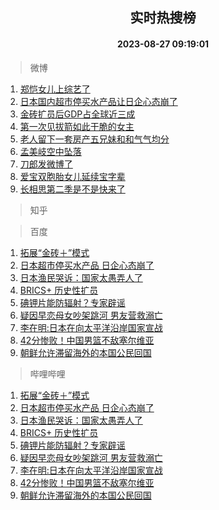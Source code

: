 <div align="center"><h2>实时热搜榜</h2><h4>2023-08-27 09:19:01</h4></div>

> 微博  

1. [郑恺女儿上综艺了](https://s.weibo.com/weibo?q=%23%E9%83%91%E6%81%BA%E5%A5%B3%E5%84%BF%E4%B8%8A%E7%BB%BC%E8%89%BA%E4%BA%86%23&t=31&band_rank=1&Refer=top)<br />
2. [日本国内超市停买水产品让日企心态崩了](https://s.weibo.com/weibo?q=%23%E6%97%A5%E6%9C%AC%E5%9B%BD%E5%86%85%E8%B6%85%E5%B8%82%E5%81%9C%E4%B9%B0%E6%B0%B4%E4%BA%A7%E5%93%81%E8%AE%A9%E6%97%A5%E4%BC%81%E5%BF%83%E6%80%81%E5%B4%A9%E4%BA%86%23&t=31&band_rank=2&Refer=top)<br />
3. [金砖扩员后GDP占全球近三成](https://s.weibo.com/weibo?q=%23%E9%87%91%E7%A0%96%E6%89%A9%E5%91%98%E5%90%8EGDP%E5%8D%A0%E5%85%A8%E7%90%83%E8%BF%91%E4%B8%89%E6%88%90%23&t=31&band_rank=3&Refer=top)<br />
4. [第一次见拔箭如此干脆的女主](https://s.weibo.com/weibo?q=%E7%AC%AC%E4%B8%80%E6%AC%A1%E8%A7%81%E6%8B%94%E7%AE%AD%E5%A6%82%E6%AD%A4%E5%B9%B2%E8%84%86%E7%9A%84%E5%A5%B3%E4%B8%BB&t=31&band_rank=4&Refer=top)<br />
5. [老人留下一套房产五兄妹和和气气均分](https://s.weibo.com/weibo?q=%23%E8%80%81%E4%BA%BA%E7%95%99%E4%B8%8B%E4%B8%80%E5%A5%97%E6%88%BF%E4%BA%A7%E4%BA%94%E5%85%84%E5%A6%B9%E5%92%8C%E5%92%8C%E6%B0%94%E6%B0%94%E5%9D%87%E5%88%86%23&t=31&band_rank=5&Refer=top)<br />
6. [孟美岐空中坠落](https://s.weibo.com/weibo?q=%23%E5%AD%9F%E7%BE%8E%E5%B2%90%E7%A9%BA%E4%B8%AD%E5%9D%A0%E8%90%BD%23&t=31&band_rank=6&Refer=top)<br />
7. [刀郎发微博了](https://s.weibo.com/weibo?q=%23%E5%88%80%E9%83%8E%E5%8F%91%E5%BE%AE%E5%8D%9A%E4%BA%86%23&t=31&band_rank=7&Refer=top)<br />
8. [爱宝双胞胎女儿延续宝字辈](https://s.weibo.com/weibo?q=%23%E7%88%B1%E5%AE%9D%E5%8F%8C%E8%83%9E%E8%83%8E%E5%A5%B3%E5%84%BF%E5%BB%B6%E7%BB%AD%E5%AE%9D%E5%AD%97%E8%BE%88%23&t=31&band_rank=8&Refer=top)<br />
9. [长相思第二季是不是快来了](https://s.weibo.com/weibo?q=%23%E9%95%BF%E7%9B%B8%E6%80%9D%E7%AC%AC%E4%BA%8C%E5%AD%A3%E6%98%AF%E4%B8%8D%E6%98%AF%E5%BF%AB%E6%9D%A5%E4%BA%86%23&t=31&band_rank=9&Refer=top)<br />

> 知乎  


> 百度  

1. [拓展“金砖＋”模式](https://www.baidu.com/s?wd=%E6%8B%93%E5%B1%95%E2%80%9C%E9%87%91%E7%A0%96%EF%BC%8B%E2%80%9D%E6%A8%A1%E5%BC%8F&sa=fyb_news&rsv_dl=fyb_news)<br />
2. [日本超市停买水产品 日企心态崩了](https://www.baidu.com/s?wd=%E6%97%A5%E6%9C%AC%E8%B6%85%E5%B8%82%E5%81%9C%E4%B9%B0%E6%B0%B4%E4%BA%A7%E5%93%81+%E6%97%A5%E4%BC%81%E5%BF%83%E6%80%81%E5%B4%A9%E4%BA%86&sa=fyb_news&rsv_dl=fyb_news)<br />
3. [日本渔民哭诉：国家太愚弄人了](https://www.baidu.com/s?wd=%E6%97%A5%E6%9C%AC%E6%B8%94%E6%B0%91%E5%93%AD%E8%AF%89%EF%BC%9A%E5%9B%BD%E5%AE%B6%E5%A4%AA%E6%84%9A%E5%BC%84%E4%BA%BA%E4%BA%86&sa=fyb_news&rsv_dl=fyb_news)<br />
4. [BRICS+ 历史性扩员](https://www.baidu.com/s?wd=BRICS%2B+%E5%8E%86%E5%8F%B2%E6%80%A7%E6%89%A9%E5%91%98&sa=fyb_news&rsv_dl=fyb_news)<br />
5. [碘钾片能防辐射？专家辟谣](https://www.baidu.com/s?wd=%E7%A2%98%E9%92%BE%E7%89%87%E8%83%BD%E9%98%B2%E8%BE%90%E5%B0%84%EF%BC%9F%E4%B8%93%E5%AE%B6%E8%BE%9F%E8%B0%A3&sa=fyb_news&rsv_dl=fyb_news)<br />
6. [疑因早恋母女吵架跳河 男友营救溺亡](https://www.baidu.com/s?wd=%E7%96%91%E5%9B%A0%E6%97%A9%E6%81%8B%E6%AF%8D%E5%A5%B3%E5%90%B5%E6%9E%B6%E8%B7%B3%E6%B2%B3+%E7%94%B7%E5%8F%8B%E8%90%A5%E6%95%91%E6%BA%BA%E4%BA%A1&sa=fyb_news&rsv_dl=fyb_news)<br />
7. [李在明:日本在向太平洋沿岸国家宣战](https://www.baidu.com/s?wd=%E6%9D%8E%E5%9C%A8%E6%98%8E%3A%E6%97%A5%E6%9C%AC%E5%9C%A8%E5%90%91%E5%A4%AA%E5%B9%B3%E6%B4%8B%E6%B2%BF%E5%B2%B8%E5%9B%BD%E5%AE%B6%E5%AE%A3%E6%88%98&sa=fyb_news&rsv_dl=fyb_news)<br />
8. [42分惨败！中国男篮不敌塞尔维亚](https://www.baidu.com/s?wd=42%E5%88%86%E6%83%A8%E8%B4%A5%EF%BC%81%E4%B8%AD%E5%9B%BD%E7%94%B7%E7%AF%AE%E4%B8%8D%E6%95%8C%E5%A1%9E%E5%B0%94%E7%BB%B4%E4%BA%9A&sa=fyb_news&rsv_dl=fyb_news)<br />
9. [朝鲜允许滞留海外的本国公民回国](https://www.baidu.com/s?wd=%E6%9C%9D%E9%B2%9C%E5%85%81%E8%AE%B8%E6%BB%9E%E7%95%99%E6%B5%B7%E5%A4%96%E7%9A%84%E6%9C%AC%E5%9B%BD%E5%85%AC%E6%B0%91%E5%9B%9E%E5%9B%BD&sa=fyb_news&rsv_dl=fyb_news)<br />

> 哔哩哔哩  

1. [拓展“金砖＋”模式](https://www.baidu.com/s?wd=%E6%8B%93%E5%B1%95%E2%80%9C%E9%87%91%E7%A0%96%EF%BC%8B%E2%80%9D%E6%A8%A1%E5%BC%8F&sa=fyb_news&rsv_dl=fyb_news)<br />
2. [日本超市停买水产品 日企心态崩了](https://www.baidu.com/s?wd=%E6%97%A5%E6%9C%AC%E8%B6%85%E5%B8%82%E5%81%9C%E4%B9%B0%E6%B0%B4%E4%BA%A7%E5%93%81+%E6%97%A5%E4%BC%81%E5%BF%83%E6%80%81%E5%B4%A9%E4%BA%86&sa=fyb_news&rsv_dl=fyb_news)<br />
3. [日本渔民哭诉：国家太愚弄人了](https://www.baidu.com/s?wd=%E6%97%A5%E6%9C%AC%E6%B8%94%E6%B0%91%E5%93%AD%E8%AF%89%EF%BC%9A%E5%9B%BD%E5%AE%B6%E5%A4%AA%E6%84%9A%E5%BC%84%E4%BA%BA%E4%BA%86&sa=fyb_news&rsv_dl=fyb_news)<br />
4. [BRICS+ 历史性扩员](https://www.baidu.com/s?wd=BRICS%2B+%E5%8E%86%E5%8F%B2%E6%80%A7%E6%89%A9%E5%91%98&sa=fyb_news&rsv_dl=fyb_news)<br />
5. [碘钾片能防辐射？专家辟谣](https://www.baidu.com/s?wd=%E7%A2%98%E9%92%BE%E7%89%87%E8%83%BD%E9%98%B2%E8%BE%90%E5%B0%84%EF%BC%9F%E4%B8%93%E5%AE%B6%E8%BE%9F%E8%B0%A3&sa=fyb_news&rsv_dl=fyb_news)<br />
6. [疑因早恋母女吵架跳河 男友营救溺亡](https://www.baidu.com/s?wd=%E7%96%91%E5%9B%A0%E6%97%A9%E6%81%8B%E6%AF%8D%E5%A5%B3%E5%90%B5%E6%9E%B6%E8%B7%B3%E6%B2%B3+%E7%94%B7%E5%8F%8B%E8%90%A5%E6%95%91%E6%BA%BA%E4%BA%A1&sa=fyb_news&rsv_dl=fyb_news)<br />
7. [李在明:日本在向太平洋沿岸国家宣战](https://www.baidu.com/s?wd=%E6%9D%8E%E5%9C%A8%E6%98%8E%3A%E6%97%A5%E6%9C%AC%E5%9C%A8%E5%90%91%E5%A4%AA%E5%B9%B3%E6%B4%8B%E6%B2%BF%E5%B2%B8%E5%9B%BD%E5%AE%B6%E5%AE%A3%E6%88%98&sa=fyb_news&rsv_dl=fyb_news)<br />
8. [42分惨败！中国男篮不敌塞尔维亚](https://www.baidu.com/s?wd=42%E5%88%86%E6%83%A8%E8%B4%A5%EF%BC%81%E4%B8%AD%E5%9B%BD%E7%94%B7%E7%AF%AE%E4%B8%8D%E6%95%8C%E5%A1%9E%E5%B0%94%E7%BB%B4%E4%BA%9A&sa=fyb_news&rsv_dl=fyb_news)<br />
9. [朝鲜允许滞留海外的本国公民回国](https://www.baidu.com/s?wd=%E6%9C%9D%E9%B2%9C%E5%85%81%E8%AE%B8%E6%BB%9E%E7%95%99%E6%B5%B7%E5%A4%96%E7%9A%84%E6%9C%AC%E5%9B%BD%E5%85%AC%E6%B0%91%E5%9B%9E%E5%9B%BD&sa=fyb_news&rsv_dl=fyb_news)<br />
